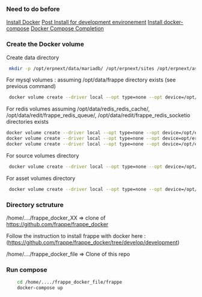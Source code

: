 
### Need to do before

[Install Docker](https://docs.docker.com/engine/install/ubuntu/)
[Post Install for development environement](https://docs.docker.com/engine/install/linux-postinstall/)
[Install docker-compose](https://docs.docker.com/compose/install/)
[Docker Compose Completion](https://docs.docker.com/compose/completion/)


### Create the Docker volume

Create data directory 
```sh
 mkdir -p /opt/erpnext/data/mariadb/ /opt/erpnext/sites /opt/erpnext/assets /opt/erpnext/data/redis_redis_cache/ /opt/erpnext/data/redit/frappe_redis_queue/ /opt/erpnext/data/redit/frappe_redis_socketio
```

For mysql volumes : assuming /opt/data/frappe directory exists (see previous command)
```sh
 docker volume create --driver local --opt type=none --opt device=/opt/erpnext/data/mariadb/ --opt o=bind erpnext-mariadb-vol
```

For redis volumes assuming /opt/data/redis_redis_cache/, /opt/data/redit/frappe_redis_queue/,  /opt/data/redit/frappe_redis_socketio directories exists 
```sh
docker volume create --driver local --opt type=none --opt device=/opt/erpnext/data/redis_redis_cache/ --opt o=bind erpnext-redis-cache-data
docker volume create --driver local --opt type=none --opt device=opt/erpnext/data/redit/frappe_redis_queue/ --opt o=bind erpnext-redis-queue-data
docker volume create --driver local --opt type=none --opt device=/opt/erpnext/data/redit/frappe_redis_socketio --opt o=bind erpnext-redis-socketio-data
```

For source volumes directory
```sh
 docker volume create --driver local --opt type=none --opt device=/opt/erpnext/sites --opt o=bind erpnext-sites-vol
```

For asset volumes directory
```sh
 docker volume create --driver local --opt type=none --opt device=/opt/erpnext/assets --opt o=bind erpnext-assets-vol
```

### Directory sctruture

/home/..../frappe_docker_XX => clone of https://github.com/frappe/frappe_docker

Follow the instruction to install frappe with docker here : (https://github.com/frappe/frappe_docker/tree/develop/development) 

/home/..../frappe_docker_file => Clone of this repo

### Run compose
```sh
    cd /home/..../frappe_docker_file/frappe
    docker-compose up
```
